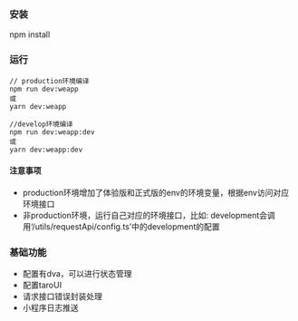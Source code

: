 ### 安装
npm install

### 运行
```
// production环境编译
npm run dev:weapp
或
yarn dev:weapp

//develop环境编译
npm run dev:weapp:dev
或
yarn dev:weapp:dev

```

#### 注意事项
* production环境增加了体验版和正式版的env的环境变量，根据env访问对应环境接口
* 非production环境，运行自己对应的环境接口，比如:
   development会调用‘/utils/requestApi/config.ts’中的development的配置

### 基础功能
* 配置有dva，可以进行状态管理
* 配置taroUI
* 请求接口错误封装处理
* 小程序日志推送
